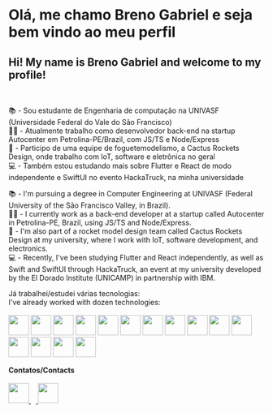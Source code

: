 <h1>Olá, me chamo Breno Gabriel e seja bem vindo ao meu perfil</h1>
<h2>Hi! My name is Breno Gabriel and welcome to my profile!</h2><br>

📚 - Sou estudante de Engenharia de computação na UNIVASF (Universidade Federal do Vale do São Francisco)<br>
👨‍💻 - Atualmente trabalho como desenvolvedor back-end na startup Autocenter em Petrolina-PE/Brazil, com JS/TS e Node/Express<br>
🚀 - Participo de uma equipe de foguetemodelismo, a Cactus Rockets Design, onde trabalho com IoT, software e eletrônica no geral<br>
💻 - Também estou estudando mais sobre Flutter e React de modo independente e SwiftUI no evento HackaTruck, na minha universidade<br>

📚 - I'm pursuing a degree in Computer Engineering at UNIVASF (Federal University of the São Francisco Valley, in Brazil).<br>
👨‍💻 - I currently work as a back-end developer at a startup called Autocenter in Petrolina-PE, Brazil, using JS/TS and Node/Express.<br>
🚀 - I'm also part of a rocket model design team called Cactus Rockets Design at my university, where I work with IoT, software development, and electronics.<br>
💻 - Recently, I've been studying Flutter and React independently, as well as Swift and SwiftUI through HackaTruck, an event at my university developed by the El Dorado Institute (UNICAMP) in partnership with IBM.<br>

Já trabalhei/estudei várias tecnologias:<br>
I've already worked with dozen technologies:<br><br>
<img src="https://img.shields.io/badge/JavaScript-323330?style=for-the-badge&logo=javascript&logoColor=F7DF1E" height=40>
<img src="https://img.shields.io/badge/TypeScript-007ACC?style=for-the-badge&logo=typescript&logoColor=white" height=40>
<img src="https://img.shields.io/badge/React-20232A?style=for-the-badge&logo=react&logoColor=61DAFB" height=40>
<img src="https://img.shields.io/badge/Node%20js-339933?style=for-the-badge&logo=nodedotjs&logoColor=white" height=40>
<img src="https://img.shields.io/badge/Express%20js-000000?style=for-the-badge&logo=express&logoColor=white" height=40>
<img src="https://img.shields.io/badge/Python-FFD43B?style=for-the-badge&logo=python&logoColor=blue" height=40>
<img src="https://img.shields.io/badge/Django-092E20?style=for-the-badge&logo=django&logoColor=green" height=40>
<img src="https://img.shields.io/badge/Dart-0175C2?style=for-the-badge&logo=dart&logoColor=white" height=40>
<img src="https://img.shields.io/badge/Flutter-02569B?style=for-the-badge&logo=flutter&logoColor=white" height=40>
<img src="https://img.shields.io/badge/c-%2300599C.svg?style=for-the-badge&logo=c&logoColor=white" height=40>
<img src="https://img.shields.io/badge/c++-%2300599C.svg?style=for-the-badge&logo=c%2B%2B&logoColor=white" height=40>
<img src="https://img.shields.io/badge/Arduino_IDE-00979D?style=for-the-badge&logo=arduino&logoColor=white" height=40>
<img src="https://img.shields.io/badge/PostgreSQL-316192?style=for-the-badge&logo=postgresql&logoColor=white" height=40>
<img src="https://img.shields.io/badge/Adobe%20Illustrator-FF9A00?style=for-the-badge&logo=adobe%20illustrator&logoColor=white" height=40>
<img src="https://img.shields.io/badge/Figma-F24E1E?style=for-the-badge&logo=figma&logoColor=white" height=40>

<strong>Contatos/Contacts</strong>
<br><br>
<a href="https://instagram.com/_bgab?igshid=ZDdkNTZiNTM=">
<img src="https://github.com/user-attachments/assets/fef5a174-8958-4400-8293-e85e8acfbdf7" height=40>
<img width=10>
<a href="https://www.linkedin.com/in/breno-gabriel-de-souza-coelho-b43565208/">
<img src="https://github.com/user-attachments/assets/811e0c66-82fb-4de5-b213-c0b4fa3bb5d9" height=40>

